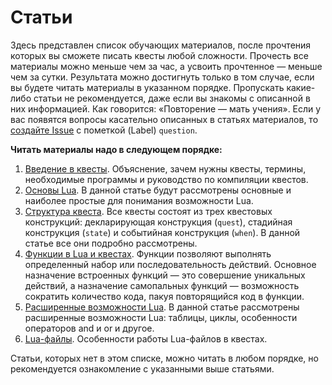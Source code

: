 # Статьи
Здесь представлен список обучающих материалов, после прочтения которых вы сможете писать квесты любой сложности. Прочесть все материалы можно меньше чем за час, а усвоить прочтенное &mdash; меньше чем за сутки. Результата можно достигнуть только в том случае, если вы будете читать материалы в указанном порядке. Пропускать какие-либо статьи не рекомендуется, даже если вы знакомы с описанной в них информацией. Как говорится: &laquo;Повторение &mdash; мать учения&raquo;. Если у вас появятся вопросы касательно описанных в статьях материалов, то [создайте Issue](https://github.com/terron-kun/quest-functions/issues) с пометкой (Label) `question`.

**Читать материалы надо в следующем порядке:**

1. [Введение в квесты](introduction-into-quests.md). Объяснение, зачем нужны квесты, термины, необходимые программы и руководство по компиляции квестов.
2. [Основы Lua](lua-basics.md). В данной статье будут рассмотрены основные и наиболее простые для понимания возможности Lua.
3. [Структура квеста](quest-structure.md). Все квесты состоят из трех квестовых конструкций: декларирующая конструкция (`quest`), стадийная конструкция (`state`) и событийная конструкция (`when`). В данной статье все они подробно рассмотрены.
4. [Функции в Lua и квестах](lua-functions.md). Функции позволяют выполнять определенный набор или последовательность действий. Основное назначение встроенных функций &mdash; это совершение уникальных действий, а назначение самопальных функций &mdash; возможность сократить количество кода, пакуя повторящийся код в функции.
5. [Расширенные возможности Lua](lua-advanced.md). В данной статье рассмотрены расширенные возможности Lua: таблицы, циклы, особенности операторов and и or и другое.
6. [Lua-файлы](lua-files.md). Особенности работы Lua-файлов в квестах.

Статьи, которых нет в этом списке, можно читать в любом порядке, но рекомендуется ознакомление с указанными выше статьями.